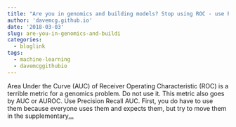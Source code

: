 ```yaml
---
title: "Are you in genomics and building models? Stop using ROC - use PR"
author: 'davemcg.github.io'
date: '2018-03-03'
slug: are-you-in-genomics-and-buildi
categories:
  - bloglink
tags:
  - machine-learning
  - davemcggithubio
---
```


Area Under the Curve (AUC) of Receiver Operating Characteristic (ROC) is a terrible metric for a genomics problem. Do not use it. This metric also goes by AUC or AUROC. Use Precision Recall AUC. First, you do have to use them because everyone uses them and expects them, but try to move them in the supplementary[... <i class="fas fa-external-link-alt"></i>](http://davemcg.github.io/./post/are-you-in-genomics-stop-using-roc-use-pr/)

